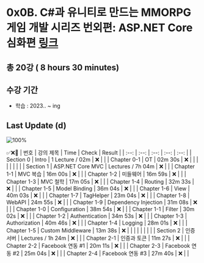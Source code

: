 # 0x0B. C#과 유니티로 만드는 MMORPG 게임 개발 시리즈 번외편: ASP.NET Core 심화편 [링크](https://www.inflearn.com/course/%EC%9C%A0%EB%8B%88%ED%8B%B0-mmorpg-%EA%B0%9C%EB%B0%9C-aspnet)

## 총 20강 ( 8 hours 30 minutes)

## 수강 기간 
- 학습          : 2023.. ~ ing

## Last Update (d)    

![100%](https://progress-bar.dev/1/?scale=1&title=progress&width=500&color=babaca&suffix=/1)

✅❌:hammer:
| 번호 | 강의 제목 | Time | Check | Result |
| :--: | :--: | :--: | :--: | :--: |
| Section 0 | Intro | 1 Lecture / 02m | ❌ |  |
| Chapter 0-1 | OT | 02m 30s | ❌ | |
| | | | | |
| Section 1 | ASP.NET Core MVC |  Lectures / 7h 04m | ❌ | |
| Chapter 1-1 | MVC 복습 | 16m 00s | ❌ | | 
| Chapter 1-2 | 미들웨어 | 16m 59s | ❌ | |
| Chapter 1-3 | MVC 철학 | 17m 05s | ❌ | | 
| Chapter 1-4 | Routing | 32m 33s | ❌ | |
| Chapter 1-5 | Model Binding | 36m 04s | ❌ | |
| Chapter 1-6 | View | 40m 03s | ❌ | | 
| Chapter 1-7 | TagHelper | 23m 04s | ❌ | | 
| Chapter 1-8 | WebAPI | 24m 55s | ❌ | |
| Chapter 1-9 | Dependency Injection | 31m 08s | ❌ | | 
| Chapter 1-0 | Configuration | 38m 54s | ❌ | |
| Chapter 1-1 | Filter | 30m 02s | ❌ | |
| Chapter 1-2 | Authentication | 34m 53s | ❌ | | 
| Chapter 1-3 | Authorization | 40m 46s | ❌ | | 
| Chapter 1-4 | Logging | 28m 01s | ❌ | |
| Chapter 1-5 | Custom Middleware | 13m 38s | ❌ | | 
| | | | | |
| Section 2 | 인증 서버 |  Lectures / 1h 24m | ❌ | |
| Chapter 2-1 | 인증과 토큰 | 11m 27s | ❌ | | 
| Chapter 2-2 | Facebook 연동 #1 | 20m 11s | ❌ | |
| Chapter 2-3 | Facebook 연동 #2 | 25m 04s | ❌ | | 
| Chapter 2-4 | Facebook 연동 #3 | 27m 40s | ❌ | | 